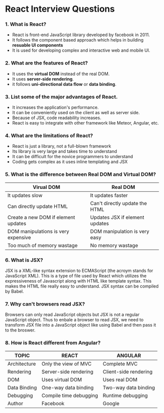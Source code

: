 # React Interview Questions

### 1. What is React?

* React is front-end JavaScript library developed by facebook in 2011.
* It follows the component based approach which helps in building **resuable UI components**
* It is used for developing complex and interactive web and mobile UI.

### 2. What are the features of React?

* It uses the **virtual DOM** instead of the real DOM.
* It uses **server-side rendering**.
* it follows **uni-directional data flow** or **data binding**.

### 3. List some of the major advantages of React.

* It increases the application's performance.
* It can be conveniently used on the client as well as server side.
* Because of JSX, code readability increases.
* React is easy to integrate with other framework like Meteor, Angular, etc.

### 4. What are the limitations of React?

* React is just a library, not a full-blown framework
* Its library is very large and takes time to understand
* It can be difficult for the novice programmers to understand
* Coding gets complex as it uses inline templating and JSX

### 5. What is the difference between Real DOM and Virtual DOM?

| Virual DOM | Real DOM |
| ---------- | -------- |
| It updates slow | It updates faster |
| Can directly update HTML | Can't directly update the HTML |
| Create a new DOM if element updates | Updates JSX if element updates |
| DOM manipulations is very expensive | DOM manipulation is very easy |
| Too much of memory wastage | No memory wastage |

### 6. What is JSX?

JSX is a XML-like syntax extension to ECMAScript (the acroym stands for JavaScript XML). This is a type of file used by React which utilizes the expressiveness of Javascript along with HTML like template syntax. This makes the HTML file really easy to understand. JSX syntax can be compiled by Babel.

### 7. Why can't browsers read JSX?

Browsers can only read JavaScript objects but JSX is not a regular JavaScript object. Thus to enbale a browser to read JSX, we need to transform JSX file into a JavaScript object like using Babel and then pass it to the broswer.

### 8. How is React different from Angular?

| TOPIC | REACT | ANGULAR |
| ----- | ----- | ------- |
| Architecture | Only the view of MVC | Complete MVC |
| Rendering | Server-side rendering | Client-side rendering |
| DOM | Uses virtual DOM | Uses real DOM |
| Data Binding | One-way data binding | Two-way data binding |
| Debugging | Compile time debugging | Runtime debugging |
| Author | Facebook | Google |


